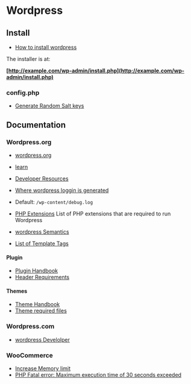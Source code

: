 Wordpress
=========



Install
------------

* [How to install wordpress](https://wordpress.org/support/article/how-to-install-wordpress/)

The installer is at: 

**[http://example.com/wp-admin/install.php](http://example.com/wp-admin/install.php)**


### config.php

* [Generate Random Salt keys](https://api.wordpress.org/secret-key/1.1/salt/)


Documentation
-------------

### Wordpress.org

* [wordpress.org](https://wordpress.org/)
* [learn](https://learn.wordpress.org/)
* [Developer Resources](https://developer.wordpress.org/)


* [Where wordpress loggin is generated](https://wordpress.stackexchange.com/questions/260236/how-to-put-logs-in-wordpress)
* Default: `/wp-content/debug.log`

* [PHP Extensions](https://make.wordpress.org/hosting/handbook/server-environment/#php-extensions) List of PHP extensions that are required to run Wordpress
* [wordpress Semantics](https://wordpress.org/support/article/wordpress-semantics/)

* [List of Template Tags](https://developer.wordpress.org/themes/references/list-of-template-tags/)

#### Plugin 

* [Plugin Handbook](https://developer.wordpress.org/plugins/)
* [Header Requirements](https://developer.wordpress.org/plugins/plugin-basics/header-requirements/)

#### Themes

* [Theme Handbook](https://developer.wordpress.org/themes/)
* [Theme required files](https://developer.wordpress.org/themes/getting-started/what-is-a-theme/#required-files)

### Wordpress.com

* [wordpress Develolper](https://developer.wordpress.com/docs/)

### WooCommerce

* [Increase Memory limit](https://woocommerce.com/document/increasing-the-wordpress-memory-limit/)
* [PHP Fatal error: Maximum execution time of 30 seconds exceeded](https://wordpress.org/support/topic/php-fatal-error-maximum-execution-time-of-30-seconds-exceeded-5/)
